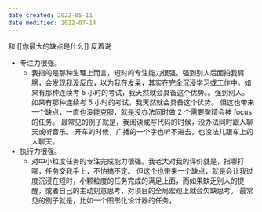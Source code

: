 ```yaml
---
date created: 2022-05-11
date modified: 2022-07-14
---
```


和 [[你最大的缺点是什么]] 反着说

- 专注力很强。
	- 我指的是那种生理上而言，短时的专注能力很强。强到别人后面拍我肩膀，会发现我没反应，以为我在发呆，其实在完全沉浸学习或工作中。如果有那种连续考 5 小时的考试，我天然就会具备这个优势。。强到别人。如果有那种连续考 5 小时的考试，我天然就会具备这个优势。
		但这也带来一个缺点，一直也没能克服，就是没办法同时做 2 个需要聚精会神 focus 的任务。
			最常见的例子就是，我阅读或写代码的时候，没办法同时跟人聊天或听音乐。
			开车的时候，广播的一个字也听不进去，也没法儿跟车上的人聊天。
- 执行力很强。
	- 对中小粒度任务的专注完成能力很强。我老大对我的评价就是，指哪打哪，任务交我手上，不怕搞不定。
		但这个也带来一个缺点，就是会让我过度沉浸在短时，小颗粒度的任务完成的满足上面，而如果缺乏别人的提醒，或者自己的主动刻意思考，对项目的全局宏观上就会欠缺思考。
			最常见的例子就是，比如一个图形化设计器的任务，
